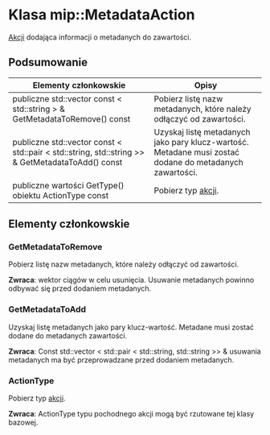 # <a name="class-mipmetadataaction"></a>Klasa mip::MetadataAction 
[Akcji](class_mip_action.md) dodająca informacji o metadanych do zawartości.
  
## <a name="summary"></a>Podsumowanie
 Elementy członkowskie                        | Opisy                                
--------------------------------|---------------------------------------------
publiczne std::vector const < std::string > & GetMetadataToRemove() const  |  Pobierz listę nazw metadanych, które należy odłączyć od zawartości.
publiczne std::vector const < std::pair < std::string, std::string >> & GetMetadataToAdd() const  |  Uzyskaj listę metadanych jako pary klucz-wartość. Metadane musi zostać dodane do metadanych zawartości.
 publiczne wartości GetType() obiektu ActionType const  |  Pobierz typ [akcji](class_mip_action.md).
  
## <a name="members"></a>Elementy członkowskie
  
### <a name="getmetadatatoremove"></a>GetMetadataToRemove
Pobierz listę nazw metadanych, które należy odłączyć od zawartości.

  
**Zwraca**: wektor ciągów w celu usunięcia. Usuwanie metadanych powinno odbywać się przed dodaniem metadanych.
  
### <a name="getmetadatatoadd"></a>GetMetadataToAdd
Uzyskaj listę metadanych jako pary klucz-wartość. Metadane musi zostać dodane do metadanych zawartości.

  
**Zwraca**: Const std::vector < std::pair < std::string, std::string >> & usuwania metadanych ma być przeprowadzane przed dodaniem metadanych.
  
### <a name="actiontype"></a>ActionType
Pobierz typ [akcji](class_mip_action.md).

  
**Zwraca**: ActionType typu pochodnego akcji mogą być rzutowane tej klasy bazowej.